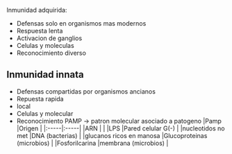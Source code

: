 
Inmunidad adquirida:
- Defensas solo en organismos mas modernos 
- Respuesta lenta
- Activacion de ganglios
- Celulas y moleculas
- Reconocimiento diverso

## Inmunidad innata

- Defensas compartidas por organismos ancianos
- Repuesta rapida 
- local
- Celulas y molecular
- Reconocimiento PAMP → patron molecular asociado a patogeno
|Pamp      |Origen      |
|:-----|:-----|
|ARN      |      |
|LPS      |Pared celular G(-)      |
|nucleotidos no met      |DNA (bacterias)      |
|glucanos ricos en manosa      |Glucoproteinas (microbios)      |
|Fosforilcarina      |membrana (microbios)      |
